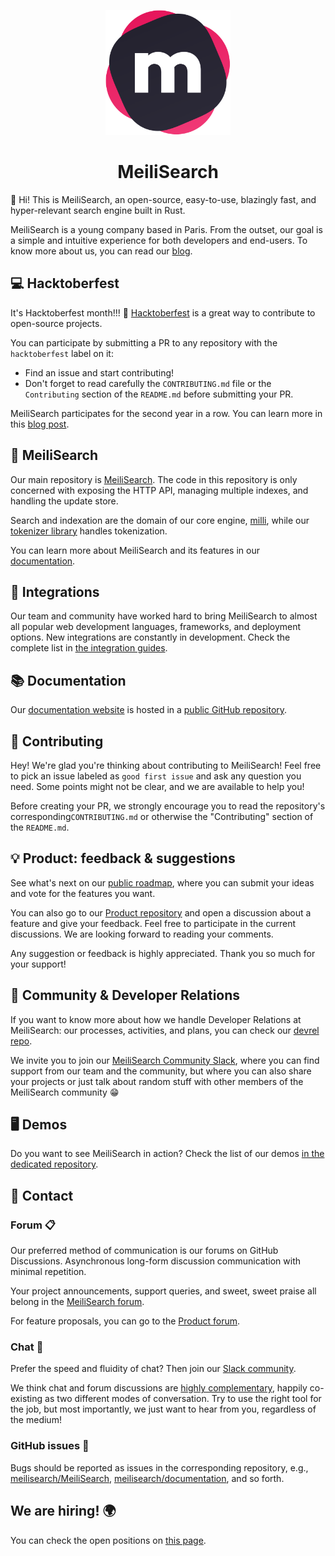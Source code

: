 <p align="center">
  <img src="https://raw.githubusercontent.com/meilisearch/devrel/main/assets/meilisearch-icon.svg" alt="MeiliSearch" width="200" height="200" />
</p>

<h1 align="center">MeiliSearch</h1>

👋  Hi! This is MeiliSearch, an open-source, easy-to-use, blazingly fast, and hyper-relevant search engine built in Rust.

MeiliSearch is a young company based in Paris. From the outset, our goal is a simple and intuitive experience for both developers and end-users. To know more about us, you can read our [blog](https://blog.meilisearch.com/).

## 💻 Hacktoberfest

It's Hacktoberfest month!!! 🥳 [Hacktoberfest](https://hacktoberfest.digitalocean.com/) is a great way to contribute to open-source projects. 

You can participate by submitting a PR to any repository with the `hacktoberfest` label on it:
- Find an issue and start contributing! 
- Don't forget to read carefully the `CONTRIBUTING.md` file or the `Contributing` section of the `README.md` before submitting your PR.

MeiliSearch participates for the second year in a row. You can learn more in this [blog post](https://blog.meilisearch.com/contribute-hacktoberfest-2021/). 



## 🔎 MeiliSearch

Our main repository is [MeiliSearch](https://github.com/meilisearch/MeiliSearch). The code in this repository is only concerned with  exposing the HTTP API, managing multiple indexes, and handling the update store.

Search and indexation are the domain of our core engine, [milli](https://github.com/meilisearch/milli/), while our [tokenizer library](https://github.com/meilisearch/Tokenizer) handles tokenization.

You can learn more about MeiliSearch and its features in our [documentation](https://docs.meilisearch.com). 


## 🔗 Integrations 

Our team and community have worked hard to bring MeiliSearch to almost all popular web development languages, frameworks, and deployment options. New integrations are constantly in development. Check the complete list in [the integration guides](https://github.com/meilisearch/integration-guides).

## 📚 Documentation 

Our [documentation website](https://docs.meilisearch.com) is hosted in a [public GitHub repository](https://github.com/meilisearch/documentation).

## 🤝 Contributing 

Hey! We're glad you're thinking about contributing to MeiliSearch! Feel free to pick an issue labeled as `good first issue` and  ask any question you need. Some points might not be clear, and we are available to help you!

Before creating your PR, we strongly encourage you to read the repository's corresponding`CONTRIBUTING.md` or otherwise the "Contributing" section of the `README.md`.

## 💡 Product: feedback & suggestions 

See what's next on our [public roadmap](https://roadmap.meilisearch.com/), where you can submit your ideas and vote for the features you want. 

You can also go to our [Product repository](https://github.com/meilisearch/product) and open a discussion about a feature and give your feedback. Feel free to participate in the current discussions. We are looking forward to reading your comments.

Any suggestion or feedback is highly appreciated. Thank you so much for your support!


## 🥰 Community & Developer Relations 

If you want to know more about how we handle Developer Relations at MeiliSearch: our processes, activities, and plans, you can check our [devrel repo](https://github.com/meilisearch/devrel).

We invite you to join our [MeiliSearch Community Slack](https://slack.meilisearch.com/), where you can find support from our team and the community, but where you can also share your projects or just talk about random stuff with other members of the MeiliSearch community 😁

## 🖥 Demos 

Do you want to see MeiliSearch in action? Check the list of our demos [in the dedicated repository](https://github.com/meilisearch/demos). 


## 💌 Contact


### Forum 📋

Our preferred method of communication is our forums on GitHub Discussions. Asynchronous long-form discussion communication with minimal repetition.

Your project announcements, support queries, and sweet, sweet praise all belong in the [MeiliSearch forum]((https://github.com/meilisearch/MeiliSearch/discussions)).


For feature proposals, you can go to the [Product forum](https://github.com/meilisearch/product/discussions).

### Chat 💬

Prefer the speed and fluidity of chat? Then join our [Slack community](https://slack.meilisearch.com/).

We think chat and forum discussions are [highly complementary](https://blog.discourse.org/2018/04/effectively-using-discourse-together-with-group-chat/), happily co-existing as two different modes of conversation. Try to use the right tool for the job, but most importantly, we just want to hear from you, regardless of the medium!

### GitHub issues 🔩

Bugs should be reported as issues in the corresponding repository, e.g., [meilisearch/MeiliSearch](https://github.com/meilisearch/MeiliSearch/issues), [meilisearch/documentation](https://github.com/meilisearch/documentation/issues), and so forth.


## We are hiring! 🌍

You can check the open positions on [this page](https://jobs.lever.co/meili).
